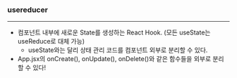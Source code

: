 ### usereducer

---

- 컴포넌트 내부에 새로운 State를 생성하는 React Hook.
  (모든 useState는 useReduce로 대체 가능)
  - useState와는 달리 상태 관리 코드를 컴포넌트 외부로 분리할 수 있다.
- App.jsx의 onCreate(), onUpdate(), onDelete()와 같은 함수들을 외부로 분리할 수 있다!
